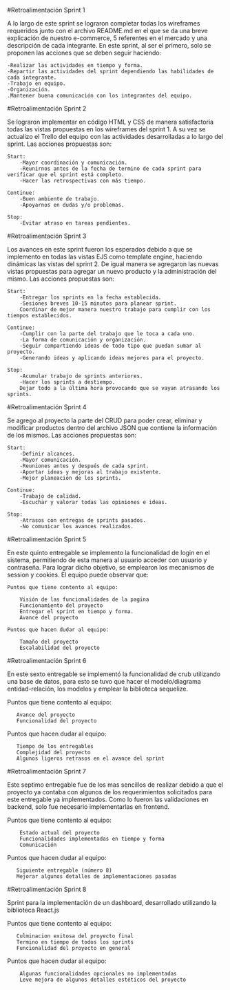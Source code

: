 #Retroalimentación Sprint 1

A lo largo de este sprint se lograron completar todas los wireframes requeridos junto con el archivo README.md en el que se da una breve explicación de nuestro e-commerce, 5 referentes en el mercado y una descripción de cada integrante. 
En este sprint, al ser el primero, solo se proponen las acciones que se deben seguir haciendo:

    -Realizar las actividades en tiempo y forma.
    -Repartir las actividades del sprint dependiendo las habilidades de cada integrante.
    -Trabajo en equipo.
    -Organización.
    .Mantener buena comunicación con los integrantes del equipo.


#Retroalimentación Sprint 2

Se lograron implementar en código HTML y CSS de manera satisfactoria todas las vistas propuestas en los wireframes del sprint 1. A su vez se actualizo el Trello del equipo con las actividades desarrolladas a lo largo del sprint. Las acciones propuestas son:

    Start:  
        -Mayor coordinación y comunicación.
        -Reunirnos antes de la fecha de termino de cada sprint para verificar que el sprint está completo.
        -Hacer las retrospectivas con más tiempo.

    Continue:
        -Buen ambiente de trabajo.
        -Apoyarnos en dudas y/o problemas.
    
    Stop: 
        -Evitar atraso en tareas pendientes.

#Retroalimentación Sprint 3

Los avances en este sprint fueron los esperados debido a que se implemento en todas las vistas EJS como template engine, haciendo dinámicas las vistas del sprint 2. De igual manera se agregaron las nuevas vistas propuestas para agregar un nuevo producto y la administración del mismo. Las acciones propuestas son:

    Start:  
        -Entregar los sprints en la fecha establecida.
        -Sesiones breves 10-15 minutos para planear sprint.
        Coordinar de mejor manera nuestro trabajo para cumplir con los tiempos establecidos.

    Continue:
        -Cumplir con la parte del trabajo que le toca a cada uno.
        -La forma de comunicación y organización.
        -Seguir compartiendo ideas de todo tipo que puedan sumar al proyecto.
        -Generando ideas y aplicando ideas mejores para el proyecto.
    
    Stop: 
        -Acumular trabajo de sprints anteriores.
        -Hacer los sprints a destiempo.
        Dejar todo a la última hora provocando que se vayan atrasando los sprints.

#Retroalimentación Sprint 4

Se agrego al proyecto la parte del CRUD para poder crear, eliminar y modificar productos dentro del archivo JSON que contiene la información de los mismos. Las acciones propuestas son:

    Start:  
        -Definir alcances.
        -Mayor comunicación.
        -Reuniones antes y después de cada sprint.
        -Aportar ideas y mejoras al trabajo existente.
        -Mejor planeación de los sprints.

    Continue:
        -Trabajo de calidad.
        -Escuchar y valorar todas las opiniones e ideas.
    
    Stop: 
        -Atrasos con entregas de sprints pasados.
        -No comunicar los avances realizados.
            
#Retroalimentación Sprint 5

En este quinto entregable se implemento la funcionalidad de login en el sistema, permitiendo de esta manera al usuario acceder con usuario y contraseña. Para lograr dicho objetivo, se emplearon los mecanismos de session y cookies. El equipo puede observar que:  

    Puntos que tiene contento al equipo: 

        Visión de las funcionalidades de la pagina
        Funcionamiento del proyecto
        Entregar el sprint en tiempo y forma.
        Avance del proyecto

    Puntos que hacen dudar al equipo:

        Tamaño del proyecto
        Escalabilidad del proyecto

#Retroalimentación Sprint 6

En este sexto entregable se implementó la funcionalidad de crub utilizando una base de datos, para esto se tuvo que hacer el modelo/diagrama entidad-relación, los modelos y emplear la biblioteca sequelize.
 
Puntos que tiene contento al equipo:
 
       Avance del proyecto
       Funcionalidad del proyecto
 
   Puntos que hacen dudar al equipo:
 
       Tiempo de los entregables
       Complejidad del proyecto
       Algunos ligeros retrasos en el avance del sprint

#Retroalimentación Sprint 7

Este septimo entregable fue de los mas sencillos de realizar debido a que el proyecto ya contaba con algunos de los requerimientos solicitados para este entregable ya implementados. Como lo fueron las validaciones en backend, solo fue necesario implementarlas en frontend.

Puntos que tiene contento al equipo:
 
        Estado actual del proyecto
        Funcionalidades implementadas en tiempo y forma 
        Comunicación
 
   Puntos que hacen dudar al equipo:
 
       Siguiente entregable (número 8)
       Mejorar algunos detalles de implementaciones pasadas


#Retroalimentación Sprint 8

Sprint para la implementación de un dashboard, desarrollado utilizando la biblioteca React.js

Puntos que tiene contento al equipo:
 
       Culminacion exitosa del proyecto final
       Termino en tiempo de todos los sprints
       Funcionalidad del proyecto en general
 
   Puntos que hacen dudar al equipo:
 
        Algunas funcionalidades opcionales no implementadas
        Leve mejora de algunos detalles estéticos del proyecto
        
